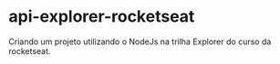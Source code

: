 # api-explorer-rocketseat
Criando um projeto utilizando o NodeJs na trilha Explorer do curso da rocketseat.


